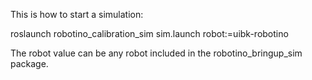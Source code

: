 This is how to start a simulation:

roslaunch robotino_calibration_sim sim.launch robot:=uibk-robotino

The robot value can be any robot included in the robotino_bringup_sim package.
